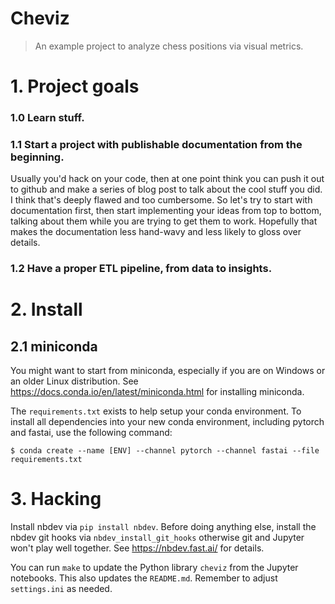 # Cheviz
> An example project to analyze chess positions via visual metrics.


# 1. Project goals

### 1.0 Learn stuff.

### 1.1 Start a project with publishable documentation from the beginning.

Usually you'd hack on your code, then at one point think you can push it out to github and make a series of blog post to talk about the cool stuff you did. I think that's deeply flawed and too cumbersome. So let's try to start with documentation first, then start implementing your ideas from top to bottom, talking about them while you are trying to get them to work. Hopefully that makes the documentation less hand-wavy and less likely to gloss over details.

### 1.2 Have a proper ETL pipeline, from data to insights.

# 2. Install

## 2.1 miniconda

You might want to start from miniconda, especially if you are on Windows or an older Linux distribution.
See https://docs.conda.io/en/latest/miniconda.html for installing miniconda.

The `requirements.txt` exists to help setup your conda environment. To install all dependencies into your new conda environment, including pytorch and fastai, use the following command:

`$ conda create --name [ENV] --channel pytorch --channel fastai --file requirements.txt`

# 3. Hacking

Install nbdev via `pip install nbdev`. Before doing anything else, install the nbdev git hooks via `nbdev_install_git_hooks` otherwise git and Jupyter won't play well together. See https://nbdev.fast.ai/ for details.

You can run `make` to update the Python library `cheviz` from the Jupyter notebooks. This also updates the `README.md`. Remember to adjust `settings.ini` as needed.
